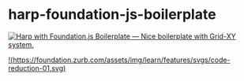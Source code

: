 # harp-foundation-js-boilerplate


[![Harp with Foundation.js Boilerplate — Nice boilerplate with Grid-XY system.]()](https://foundation.zurb.com/sites/docs/xy-grid.html)

[!(https://foundation.zurb.com/assets/img/learn/features/svgs/code-reduction-01.svg)](https://foundation.zurb.com/sites/docs/xy-grid.html)
